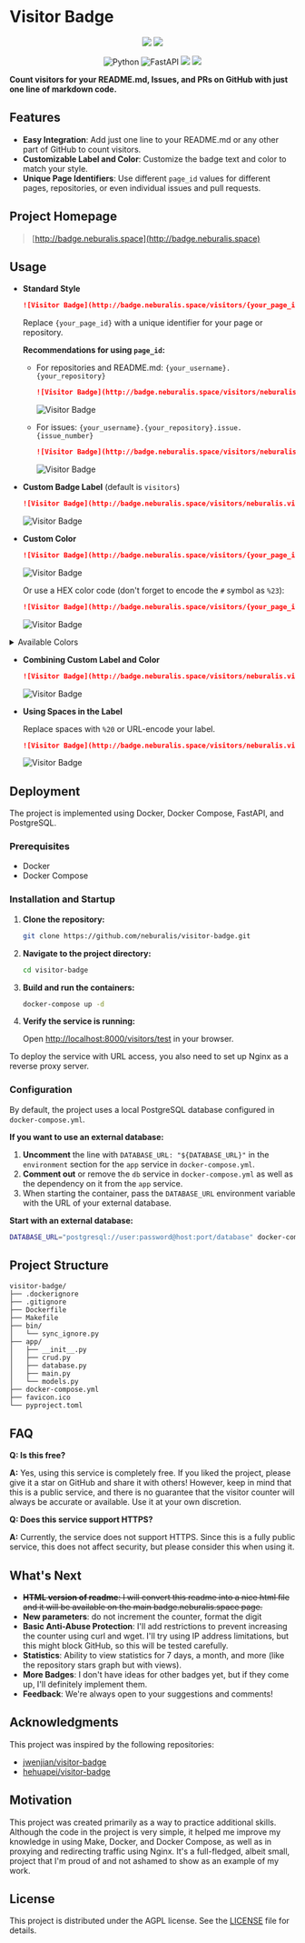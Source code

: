 # Visitor Badge

<p align="center">
    <img src="https://img.shields.io/github/last-commit/neburalis/visitor-badge?style=flat">
    <img src="https://img.shields.io/badge/License-AGPL-blue?style=flat">
</p>

<p align="center">
    <img src="https://img.shields.io/badge/Python-3776AB.svg?style=flat&amp;logo=Python&amp;logoColor=white" alt="Python">
    <img src="https://img.shields.io/badge/FastAPI-009688.svg?style=flat&amp;logo=FastAPI&amp;logoColor=white" alt="FastAPI">
    <img src="https://img.shields.io/badge/Docker%20Compose-2496ED?style=fflat&logo=docker&logoColor=white">
    <img src="https://img.shields.io/badge/postgresql-4169e1?style=flat&logo=postgresql&logoColor=white">
</p>

**Count visitors for your README.md, Issues, and PRs on GitHub with just one line of markdown code.**

## Features

- **Easy Integration**: Add just one line to your README.md or any other part of GitHub to count visitors.
- **Customizable Label and Color**: Customize the badge text and color to match your style.
- **Unique Page Identifiers**: Use different `page_id` values for different pages, repositories, or even individual issues and pull requests.

## Project Homepage

> [http://badge.neburalis.space](http://badge.neburalis.space)

## Usage

- **Standard Style**

  ```markdown
  ![Visitor Badge](http://badge.neburalis.space/visitors/{your_page_id})
  ```

  Replace `{your_page_id}` with a unique identifier for your page or repository.

  **Recommendations for using `page_id`:**

  - For repositories and README.md:
    `{your_username}.{your_repository}`

    ```markdown
    ![Visitor Badge](http://badge.neburalis.space/visitors/neburalis.visitor-badge)
    ```

    ![Visitor Badge](http://badge.neburalis.space/visitors/neburalis.visitor-badge)

  - For issues:
    `{your_username}.{your_repository}.issue.{issue_number}`

    ```markdown
    ![Visitor Badge](http://badge.neburalis.space/visitors/neburalis.visitor-badge.issue.1)
    ```

    ![Visitor Badge](http://badge.neburalis.space/visitors/neburalis.visitor-badge.issue.1)

- **Custom Badge Label** (default is `visitors`)

  ```markdown
  ![Visitor Badge](http://badge.neburalis.space/visitors/neburalis.visitor-badge?label=MyVisitors)
  ```

  ![Visitor Badge](http://badge.neburalis.space/visitors/neburalis.visitor-badge?label=MyVisitors)

- **Custom Color**

  ```markdown
  ![Visitor Badge](http://badge.neburalis.space/visitors/{your_page_id}?color=blue)
  ```
  ![Visitor Badge](http://badge.neburalis.space/visitors/neburalis.visitor-badge?color=blue)

  Or use a HEX color code (don't forget to encode the `#` symbol as `%23`):

  ```markdown
  ![Visitor Badge](http://badge.neburalis.space/visitors/{your_page_id}?color=%23ff69b4)
  ```
  ![Visitor Badge](http://badge.neburalis.space/visitors/neburalis.visitor-badge?color=%23ff69b4)

<details>
<summary>Available Colors</summary>

You can use the following colors to customize your badge. The color can be specified by name or in HEX format (e.g., `#FF0000` for red).

- **Primary Colors:**
  - BLACK: `#000000`
  - WHITE: `#FFFFFF`
  - RED: `#FF0000`
  - GREEN: `#00FF00`
  - BLUE: `#0000FF`
  - YELLOW: `#FFFF00`
  - CYAN: `#00FFFF`
  - MAGENTA: `#FF00FF`

- **Additional Colors:**
  - NAVY: `#000080`
  - DARKBLUE: `#00008B`
  - MEDIUMBLUE: `#0000CD`
  - DARKGREEN: `#006400`
  - TEAL: `#008080`
  - DARKCYAN: `#008B8B`
  - DEEPSKYBLUE: `#00BFFF`
  - DARKTURQUOISE: `#00CED1`
  - MIDNIGHTBLUE: `#191970`
  - DODGERBLUE: `#1E90FF`
  - FORESTGREEN: `#228B22`
  - SEAGREEN: `#2E8B57`
  - ROYALBLUE: `#4169E1`
  - STEELBLUE: `#4682B4`
  - INDIGO: `#4B0082`
  - DARKOLIVEGREEN: `#556B2F`
  - CADETBLUE: `#5F9EA0`
  - CORNFLOWERBLUE: `#6495ED`
  - REBECCAPURPLE: `#663399`
  - SLATEBLUE: `#6A5ACD`
  - OLIVEDRAB: `#6B8E23`
  - LIGHTSLATEGRAY: `#778899`
  - MEDIUMSLATEBLUE: `#7B68EE`
  - LAWNGREEN: `#7CFC00`
  - CHARTREUSE: `#7FFF00`
  - AQUAMARINE: `#7FFFD4`
  - MAROON: `#800000`
  - PURPLE: `#800080`
  - OLIVE: `#808000`
  - GRAY: `#808080`
  - SKYBLUE: `#87CEEB`
  - LIGHTSKYBLUE: `#87CEFA`
  - BLUEVIOLET: `#8A2BE2`
  - DARKRED: `#8B0000`
  - DARKMAGENTA: `#8B008B`
  - SADDLEBROWN: `#8B4513`
  - DARKSEAGREEN: `#8FBC8F`
  - LIGHTGREEN: `#90EE90`
  - MEDIUMPURPLE: `#9370DB`
  - DARKVIOLET: `#9400D3`
  - PALEGREEN: `#98FB98`
  - DARKORCHID: `#9932CC`
  - YELLOWGREEN: `#9ACD32`
  - SIENNA: `#A0522D`
  - BROWN: `#A52A2A`
  - DARKGRAY: `#A9A9A9`
  - LIGHTBLUE: `#ADD8E6`
  - GREENYELLOW: `#ADFF2F`
  - PALETURQUOISE: `#AFEEEE`
  - LIGHTSTEELBLUE: `#B0C4DE`
  - POWDERBLUE: `#B0E0E6`
  - FIREBRICK: `#B22222`
  - DARKGOLDENROD: `#B8860B`
  - MEDIUMORCHID: `#BA55D3`
  - ROSYBROWN: `#BC8F8F`
  - DARKKHAKI: `#BDB76B`
  - SILVER: `#C0C0C0`
  - MEDIUMVIOLETRED: `#C71585`
  - INDIANRED: `#CD5C5C`
  - PERU: `#CD853F`
  - CHOCOLATE: `#D2691E`
  - TAN: `#D2B48C`
  - LIGHTGRAY: `#D3D3D3`
  - THISTLE: `#D8BFD8`
  - ORCHID: `#DA70D6`
  - GOLDENROD: `#DAA520`
  - PALEVIOLETRED: `#DB7093`
  - CRIMSON: `#DC143C`
  - GAINSBORO: `#DCDCDC`
  - PLUM: `#DDA0DD`
  - BURLYWOOD: `#DEB887`
  - LIGHTCYAN: `#E0FFFF`
  - LAVENDER: `#E6E6FA`
  - DARKSALMON: `#E9967A`
  - VIOLET: `#EE82EE`
  - PALEGOLDENROD: `#EEE8AA`
  - LIGHTCORAL: `#F08080`
  - KHAKI: `#F0E68C`
  - ALICEBLUE: `#F0F8FF`
  - HONEYDEW: `#F0FFF0`
  - AZURE: `#F0FFFF`
  - SANDYBROWN: `#F4A460`
  - WHEAT: `#F5DEB3`
  - BEIGE: `#F5F5DC`
  - WHITESMOKE: `#F5F5F5`
  - MINTCREAM: `#F5FFFA`
  - GHOSTWHITE: `#F8F8FF`
  - SALMON: `#FA8072`
  - ANTIQUEWHITE: `#FAEBD7`
  - LINEN: `#FAF0E6`
  - LIGHTGOLDENRODYELLOW: `#FAFAD2`
  - OLDLACE: `#FDF5E6`
  - ORANGE: `#FE7D37`
  - FUCHSIA: `#FF00FF`
  - DEEPPINK: `#FF1493`
  - ORANGERED: `#FF4500`
  - TOMATO: `#FF6347`
  - HOTPINK: `#FF69B4`
  - CORAL: `#FF7F50`
  - DARKORANGE: `#FF8C00`
  - LIGHTSALMON: `#FFA07A`
  - ORANGE_2: `#FFA500`
  - LIGHTPINK: `#FFB6C1`
  - PINK: `#FFC0CB`
  - GOLD: `#FFD700`
  - PEACHPUFF: `#FFDAB9`
  - NAVAJOWHITE: `#FFDEAD`
  - MOCCASIN: `#FFE4B5`
  - BISQUE: `#FFE4C4`
  - MISTYROSE: `#FFE4E1`
  - BLANCHEDALMOND: `#FFEBCD`
  - PAPAYAWHIP: `#FFEFD5`
  - LAVENDERBLUSH: `#FFF0F5`
  - SEASHELL: `#FFF5EE`
  - CORNSILK: `#FFF8DC`
  - LEMONCHIFFON: `#FFFACD`
  - FLORALWHITE: `#FFFAF0`
  - SNOW: `#FFFAFA`
  - LIGHTYELLOW: `#FFFFE0`
  - IVORY: `#FFFFF0`

To use the color in the URL, you can specify its name (e.g., `red`) or HEX code (e.g., `%23FF0000` for red).

</details>

- **Combining Custom Label and Color**

  ```markdown
  ![Visitor Badge](http://badge.neburalis.space/visitors/neburalis.visitor-badge?label=Visitors&color=red)
  ```

  ![Visitor Badge](http://badge.neburalis.space/visitors/neburalis.visitor-badge?label=Visitors&color=red)

- **Using Spaces in the Label**

  Replace spaces with `%20` or URL-encode your label.

  ```markdown
  ![Visitor Badge](http://badge.neburalis.space/visitors/neburalis.visitor-badge?label=My%20Visitors)
  ```

  ![Visitor Badge](http://badge.neburalis.space/visitors/neburalis.visitor-badge?label=My%20Visitors)

## Deployment

The project is implemented using Docker, Docker Compose, FastAPI, and PostgreSQL.

### Prerequisites

- Docker
- Docker Compose

### Installation and Startup

1. **Clone the repository:**

   ```bash
   git clone https://github.com/neburalis/visitor-badge.git
   ```

2. **Navigate to the project directory:**

   ```bash
   cd visitor-badge
   ```

3. **Build and run the containers:**

   ```bash
   docker-compose up -d
   ```

4. **Verify the service is running:**

   Open [http://localhost:8000/visitors/test](http://localhost:8000/visitors/test) in your browser.

To deploy the service with URL access, you also need to set up Nginx as a reverse proxy server.

### Configuration

By default, the project uses a local PostgreSQL database configured in `docker-compose.yml`.

**If you want to use an external database:**

1. **Uncomment** the line with `DATABASE_URL: "${DATABASE_URL}"` in the `environment` section for the `app` service in `docker-compose.yml`.
2. **Comment out** or remove the `db` service in `docker-compose.yml` as well as the dependency on it from the `app` service.
3. When starting the container, pass the `DATABASE_URL` environment variable with the URL of your external database.

**Start with an external database:**

```bash
DATABASE_URL="postgresql://user:password@host:port/database" docker-compose up -d
```

## Project Structure

```
visitor-badge/
├── .dockerignore
├── .gitignore
├── Dockerfile
├── Makefile
├── bin/
│   └── sync_ignore.py
├── app/
│   ├── __init__.py
│   ├── crud.py
│   ├── database.py
│   ├── main.py
│   └── models.py
├── docker-compose.yml
├── favicon.ico
└── pyproject.toml
```

## FAQ

**Q: Is this free?**

**A:** Yes, using this service is completely free. If you liked the project, please give it a star on GitHub and share it with others! However, keep in mind that this is a public service, and there is no guarantee that the visitor counter will always be accurate or available. Use it at your own discretion.

**Q: Does this service support HTTPS?**

**A:** Currently, the service does not support HTTPS. Since this is a fully public service, this does not affect security, but please consider this when using it.

## What's Next

- ~~**HTML version of readme**: I will convert this readme into a nice html file and it will be available on the main badge.neburalis.space page.~~
- **New parameters**: do not increment the counter, format the digit
- **Basic Anti-Abuse Protection**: I'll add restrictions to prevent increasing the counter using curl and wget. I'll try using IP address limitations, but this might block GitHub, so this will be tested carefully.
- **Statistics**: Ability to view statistics for 7 days, a month, and more (like the repository stars graph but with views).
- **More Badges**: I don't have ideas for other badges yet, but if they come up, I'll definitely implement them.
- **Feedback**: We're always open to your suggestions and comments!

## Acknowledgments

This project was inspired by the following repositories:

- [jwenjian/visitor-badge](https://github.com/jwenjian/visitor-badge)
- [hehuapei/visitor-badge](https://github.com/hehuapei/visitor-badge)

## Motivation

This project was created primarily as a way to practice additional skills. Although the code in the project is very simple, it helped me improve my knowledge in using Make, Docker, and Docker Compose, as well as in proxying and redirecting traffic using Nginx. It's a full-fledged, albeit small, project that I'm proud of and not ashamed to show as an example of my work.

## License

This project is distributed under the AGPL license. See the [LICENSE](LICENSE) file for details.
